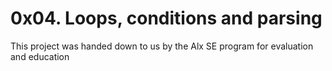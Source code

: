 # 0x04. Loops, conditions and parsing
This project was handed down to us by the Alx SE program for evaluation and education
